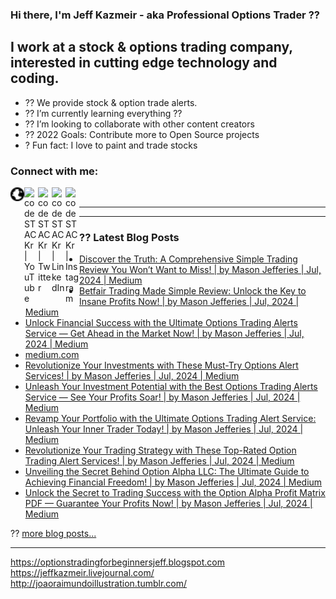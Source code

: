 

<!--
**jeffkazmeir/jeffkazmeir** is a ✨ _special_ ✨ repository because its `README.md` (this file) appears on your GitHub profile.

Here are some ideas to get you started:

- 🔭 I’m currently working on ...
- 🌱 I’m currently learning ...
- 👯 I’m looking to collaborate on ...
- 🤔 I’m looking for help with ...
- 💬 Ask me about ...
- 📫 How to reach me: ...
- 😄 Pronouns: ...
- ⚡ Fun fact: ...
-->
### Hi there, I'm Jeff Kazmeir - aka Professional Options Trader ??
## I work at a stock & options trading company, interested in cutting edge technology and coding.

- ?? We provide stock & option trade alerts.
- ?? I’m currently learning everything ??
- ?? I’m looking to collaborate with other content creators
- ?? 2022 Goals: Contribute more to Open Source projects
- ? Fun fact: I love to paint and trade stocks


### Connect with me:

[<img align="left" alt="codeSTACKr.com" width="22px" src="https://raw.githubusercontent.com/iconic/open-iconic/master/svg/globe.svg" />][website]
[<img align="left" alt="codeSTACKr | YouTube" width="22px" src="https://cdn.jsdelivr.net/npm/simple-icons@v3/icons/youtube.svg" />][youtube]
[<img align="left" alt="codeSTACKr | Twitter" width="22px" src="https://cdn.jsdelivr.net/npm/simple-icons@v3/icons/twitter.svg" />][twitter]
[<img align="left" alt="codeSTACKr | LinkedIn" width="22px" src="https://cdn.jsdelivr.net/npm/simple-icons@v3/icons/linkedin.svg" />][linkedin]
[<img align="left" alt="codeSTACKr | Instagram" width="22px" src="https://cdn.jsdelivr.net/npm/simple-icons@v3/icons/instagram.svg" />][instagram]

<br />

---

---

### ?? Latest Blog Posts

<!-- BLOG-POST-LIST:START -->
- [Discover the Truth: A Comprehensive Simple Trading Review You Won’t Want to Miss! | by Mason Jefferies | Jul, 2024 | Medium](https://tradingoptionsforbeginners.medium.com/discover-the-truth-a-comprehensive-simple-trading-review-you-wont-want-to-miss-815723de663a?source=ifttt--------------3)
- [Betfair Trading Made Simple Review: Unlock the Key to Insane Profits Now! | by Mason Jefferies | Jul, 2024 | Medium](https://tradingoptionsforbeginners.medium.com/betfair-trading-made-simple-review-unlock-the-key-to-insane-profits-now-2aebf381b96c?source=ifttt--------------3)
- [Unlock Financial Success with the Ultimate Options Trading Alerts Service — Get Ahead in the Market Now! | by Mason Jefferies | Jul, 2024 | Medium](https://tradingoptionsforbeginners.medium.com/unlock-financial-success-with-the-ultimate-options-trading-alerts-service-get-ahead-in-the-market-41de97b0db58?source=ifttt--------------3)
- [medium.com](https://medium.com/@tradingoptionsforbeginners/unlock-financial-freedom-with-the-ultimate-options-alert-service-your-path-to-market-success-9751dd1d02ef?source=ifttt--------------3)
- [Revolutionize Your Investments with These Must-Try Options Alert Services! | by Mason Jefferies | Jul, 2024 | Medium](https://tradingoptionsforbeginners.medium.com/revolutionize-your-investments-with-these-must-try-options-alert-services-6995f0ed6d5c?source=ifttt--------------3)
- [Unleash Your Investment Potential with the Best Options Trading Alerts Service — See Your Profits Soar! | by Mason Jefferies | Jul, 2024 | Medium](https://tradingoptionsforbeginners.medium.com/unleash-your-investment-potential-with-the-best-options-trading-alerts-service-see-your-profits-8e18ef44224d?source=ifttt--------------3)
- [Revamp Your Portfolio with the Ultimate Options Trading Alert Service: Unleash Your Inner Trader Today! | by Mason Jefferies | Jul, 2024 | Medium](https://tradingoptionsforbeginners.medium.com/revamp-your-portfolio-with-the-ultimate-options-trading-alert-service-unleash-your-inner-trader-a173c007146b?source=ifttt--------------3)
- [Revolutionize Your Trading Strategy with These Top-Rated Option Trading Alert Services! | by Mason Jefferies | Jul, 2024 | Medium](https://tradingoptionsforbeginners.medium.com/revolutionize-your-trading-strategy-with-these-top-rated-option-trading-alert-services-620d8a4b5aec?source=ifttt--------------3)
- [Unveiling the Secret Behind Option Alpha LLC: The Ultimate Guide to Achieving Financial Freedom! | by Mason Jefferies | Jul, 2024 | Medium](https://tradingoptionsforbeginners.medium.com/unveiling-the-secret-behind-option-alpha-llc-the-ultimate-guide-to-achieving-financial-freedom-63ff1ac3302f?source=ifttt--------------3)
- [Unlock the Secret to Trading Success with the Option Alpha Profit Matrix PDF — Guarantee Your Profits Now! | by Mason Jefferies | Jul, 2024 | Medium](https://tradingoptionsforbeginners.medium.com/unlock-the-secret-to-trading-success-with-the-option-alpha-profit-matrix-pdf-guarantee-your-a6e41b65affb?source=ifttt--------------3)
<!-- BLOG-POST-LIST:END -->

?? [more blog posts...](https://theministerofcapitalism.com/blog/)

---


[website]: https://kingtradingsystems.com/blog/
[twitter]: https://twitter.com/optionstradejef
[youtube]: https://www.youtube.com/channel/UCEo82TuA0YdbXyO2oPecIHQ
[instagram]: https://tradingoptionsforbeginners.medium.com
[linkedin]: https://ca.linkedin.com/in/theministerofcapitalism
 https://optionstradingforbeginnersjeff.blogspot.com
 https://jeffkazmeir.livejournal.com/
 http://joaoraimundoillustration.tumblr.com/



